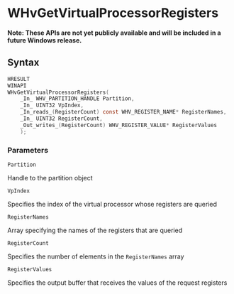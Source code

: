 # WHvGetVirtualProcessorRegisters
**Note: These APIs are not yet publicly available and will be included in a future Windows release.**

## Syntax

```C
HRESULT
WINAPI
WHvGetVirtualProcessorRegisters(
    _In_ WHV_PARTITION_HANDLE Partition,
    _In_ UINT32 VpIndex,
    _In_reads_(RegisterCount) const WHV_REGISTER_NAME* RegisterNames,
    _In_ UINT32 RegisterCount,
    _Out_writes_(RegisterCount) WHV_REGISTER_VALUE* RegisterValues
    );
```

### Parameters

`Partition`

Handle to the partition object

`VpIndex`

Specifies the index of the virtual processor whose registers are queried

`RegisterNames`

Array specifying the names of the registers that are queried

`RegisterCount`

Specifies the number of elements in the `RegisterNames` array

`RegisterValues`

Specifies the output buffer that receives the values of the request registers

